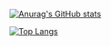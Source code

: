 [![Anurag's GitHub stats](https://github-readme-stats.vercel.app/api?username=BaofengZan)](https://github.com/anuraghazra/github-readme-stats)

[![Top Langs](https://github-readme-stats.vercel.app/api/top-langs/?username=BaofengZan)](https://github.com/anuraghazra/github-readme-stats)
